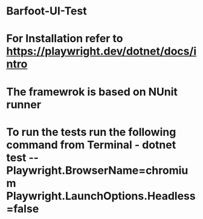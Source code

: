 # Barfoot-UI-Test
# For Installation refer to https://playwright.dev/dotnet/docs/intro
# The framewrok is based on NUnit runner
# To run the tests run the following command from Terminal - dotnet test -- Playwright.BrowserName=chromium Playwright.LaunchOptions.Headless=false
